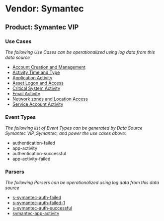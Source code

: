 Vendor: Symantec
================
Product: Symantec VIP
---------------------

### Use Cases

_The following Use Cases can be operationalized using log data from this data source_

* [Account Creation and Management](../UseCases/usecase_account_creation_and_management.md)
* [Activity Time  and Type](../UseCases/usecase_activity_time__and_type.md)
* [Application Activity](../UseCases/usecase_application_activity.md)
* [Asset Logon and Access](../UseCases/usecase_asset_logon_and_access.md)
* [Critical System Activity](../UseCases/usecase_critical_system_activity.md)
* [Email Activity](../UseCases/usecase_email_activity.md)
* [Network zones and Location Access](../UseCases/usecase_network_zones_and_location_access.md)
* [Service Account Activity](../UseCases/usecase_service_account_activity.md)


### Event Types

_The following list of Event Types can be generated by Data Source Symantec VIP_Symantec, and power the use cases above:_

- authentication-failed
- app-activity
- authentication-successful
- app-activity-failed


### Parsers

_The following Parsers can be operationalized using log data from this data source_

* [s-symantec-auth-failed](../Parsers/parserContent_s-symantec-auth-failed.md)
* [s-symantec-auth-failed-1](../Parsers/parserContent_s-symantec-auth-failed-1.md)
* [s-symantec-auth-successful](../Parsers/parserContent_s-symantec-auth-successful.md)
* [symantec-app-activity](../Parsers/parserContent_symantec-app-activity.md)
